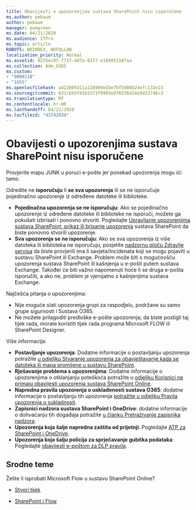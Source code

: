 ```yaml
---
title: Obavijesti o upozorenjima sustava SharePoint nisu isporučene
ms.author: pebaum
author: pebaum
manager: pamgreen
ms.date: 04/21/2020
ms.audience: ITPro
ms.topic: article
ROBOTS: NOINDEX, NOFOLLOW
localization_priority: Normal
ms.assetid: 9225ec0f-771f-4d7a-8157-e188953107aa
ms.collection: Adm_O365
ms.custom:
- "9000118"
- "1655"
ms.openlocfilehash: a422805d11a128909e1be7bf5d08b24efc132e23
ms.sourcegitcommit: 631cbb5f03e5371f0995e976536d24e9d13746c3
ms.translationtype: MT
ms.contentlocale: hr-HR
ms.lasthandoff: 04/22/2020
ms.locfileid: "43742039"
---
```

# <a name="sharepoint-alert-notifications-not-delivered"></a>Obavijesti o upozorenjima sustava SharePoint nisu isporučene

Provjerite mapu JUNK u poruci e-pošte jer ponekad upozorenja mogu ići tamo.

Odredite ne **isporučuju** li **se sva upozorenja** ili se ne isporučuje pojedinačno upozorenje iz određene datoteke ili biblioteke.

- **Pojedinačna upozorenja se ne isporučuju**: Ako se pojedinačno upozorenje iz određene datoteke ili biblioteke ne isporuči, možete ga pokušati izbrisati i ponovno stvoriti. Pogledajte [Upravljanje upozorenjima sustava SharePoint, prikaz ili brisanje upozorenja](https://support.office.com/article/manage-view-or-delete-sharepoint-alerts-99dfb19c-9a90-4a8c-aba1-aa8c8afb0de2) sustava SharePoint da biste ponovno stvorili upozorenje.
- **Sva upozorenja se ne isporučuju**: Ako se sva upozorenja iz više datoteka ili biblioteka ne isporučuju, posjetite [nadzornu ploču Zdravlje servisa](https://admin.microsoft.com/AdminPortal/Home#/servicehealth) da biste provjerili ima li savjeta/incidenata koji se mogu pojaviti u sustavu SharePoint ili Exchange. Problem može biti s mogućnošću upozorenja sustava SharePoint ili kašnjenja u e-pošti putem sustava Exchange. Također će biti važno napomenuti hoće li se druga e-pošta isporučiti, a ako ne, problem je vjerojatno s kašnjenjima sustava Exchange.

Najčešća pitanja o upozorenjima:

- Nije moguće slati upozorenja grupi za raspodjelu, podržane su samo grupe sigurnosti i Sustava O365.
- Ne možete prilagoditi predloške e-pošte upozorenja; da biste postigli taj tijek rada, morate koristiti tijek rada programa Microsoft FLOW ili SharePoint Designer.

Više informacija:

- **Postavljanje upozorenja**: Dodatne informacije o postavljanju upozorenja potražite [u odjeljku Stvaranje upozorenja za obavještavanje kada se datoteka ili mapa promijene u sustavu SharePoint](https://support.office.com/article/create-an-alert-to-get-notified-when-a-file-or-folder-changes-in-sharepoint-e5a79e7b-a146-46da-a9ef-d65409ba8918).
- **Rješavanje problema s upozorenjima**: Dodatne informacije o upozorenjima o otklanjanju poteškoća potražite u [odjeljku Korisnici ne primaju obavijesti upozorenja sustava SharePoint Online](https://docs.microsoft.com/sharepoint/support/sites/no-alert-notifications).
- **Napredna pravila upozorenja o usklađenosti sustava O365**: dodatne informacije o postavljanju tih upozorenja [potražite u odjeljku Pravila upozorenja o sukladnosti](https://docs.microsoft.com/office365/securitycompliance/alert-policies).
- **Zapisnici nadzora sustava SharePoint i OneDrive**: dodatne informacije o dohvaćanju tih događaja potražite [u članku Pretraživanje zapisnika nadzora](https://docs.microsoft.com/office365/securitycompliance/search-the-audit-log-in-security-and-compliance#search-the-audit-log).
- **Upozorenja koja šalje napredna zaštita od prijetnji**: Pogledajte [ATP za SharePoint i OneDrive](https://docs.microsoft.com/office365/securitycompliance/atp-for-spo-odb-and-teams).
- **Upozorenja koja šalju policija za sprječavanje gubitka podataka**: Pogledajte [obavijesti e-poštom za DLP pravila](https://docs.microsoft.com/office365/securitycompliance/use-notifications-and-policy-tips).

## <a name="related-topics"></a>Srodne teme

Želite li isprobati Microsoft Flow u sustavu SharePoint Online?

- [Stvori tijek](https://support.office.com/article/a9c3e03b-0654-46af-a254-20252e580d01)

- [SharePoint i Flow](https://flow.microsoft.com//blog/sharepoint-and-flow/)
